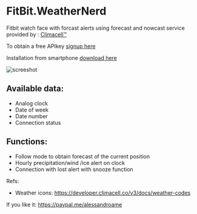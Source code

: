 # FitBit.WeatherNerd

Fitbit watch face with forcast alerts using forecast and nowcast service provided by : [Climacell™](https://www.climacell.co/weather-api/)	

To obtain a free APIkey [signup here]( https://www.climacell.co/pricing/)

Installation from smartphone [download here](https://gallery.fitbit.com/details/f660df50-48c1-4960-8d74-063b0a657add)

![screeshot](https://github.com/alessandroame/FitBit.WeatherNerd/blob/master/screenshot.png)

## Available data:

- Analog clock
- Date of week
- Date number
- Connection status 

## Functions:

- Follow mode to obtain forecast of the current position
- Hourly precipitation/wind /ice alert on clock
- Connection with lost alert with snooze function


Refs:
- Weather icons: https://developer.climacell.co/v3/docs/weather-codes

If you like it: https://paypal.me/alessandroame

